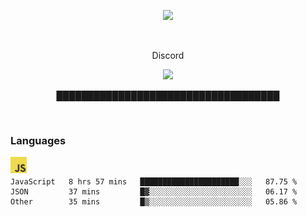 <p align="center">
  <img src="https://lewd.pics/p/Nlws.png">
</p>
‎<p align="center">Discord</p>

<p align="center">
  <img src="https://discord.c99.nl/widget/theme-2/287977955240706060.png">
</p>

<p align="center">████████████████████████████████████</p></br>

### Languages

<img align="left" alt="JavaScript" width="26px" src="https://raw.githubusercontent.com/github/explore/80688e429a7d4ef2fca1e82350fe8e3517d3494d/topics/javascript/javascript.png" /></br>

<!--START_SECTION:waka-->
```text
JavaScript   8 hrs 57 mins   ██████████████████████░░░   87.75 % 
JSON         37 mins         █▓░░░░░░░░░░░░░░░░░░░░░░░   06.17 % 
Other        35 mins         █▒░░░░░░░░░░░░░░░░░░░░░░░   05.86 % 
```
<!--END_SECTION:waka-->
